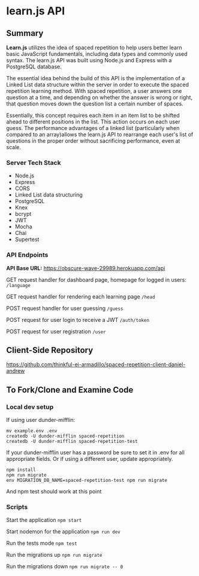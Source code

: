 # learn.js API

## Summary

**Learn.js** utilizes the idea of spaced repetition to help users better learn basic JavaScript fundamentals, including data types and commonly used syntax. The learn.js API was built using Node.js and Express with a PostgreSQL database. 

The essential idea behind the build of this API is the implementation of a Linked List data structure within the server in order to execute the spaced repetition learning method. With spaced repetition, a user answers one question at a time, and depending on whether the answer is wrong or right, that question moves down the question list a certain number of spaces. 

Essentially, this concept requires each item in an item list to be shifted ahead to different positions in the list. This action occurs on each user guess. The performance advantages of a linked list (particularly when compared to an array)allows the learn.js API to rearrange each user's list of questions in the proper order without sacrificing performance, even at scale.

### Server Tech Stack

* Node.js
* Express
* CORS
* Linked List data structuring
* PostgreSQL
* Knex
* bcrypt
* JWT
* Mocha
* Chai
* Supertest

### API Endpoints

**API Base URL:** https://obscure-wave-29989.herokuapp.com/api

GET request handler for dashboard page, homepage for logged in users: `/language`

GET request handler for rendering each learning page `/head`

POST request handler for user guessing `/guess`

POST request for user login to receive a JWT `/auth/token`

POST request for user registration `/user`


## Client-Side Repository

https://github.com/thinkful-ei-armadillo/spaced-repetition-client-daniel-andrew

## To Fork/Clone and Examine Code

### Local dev setup
If using user dunder-mifflin:
````
mv example.env .env
createdb -U dunder-mifflin spaced-repetition
createdb -U dunder-mifflin spaced-repetition-test
````
If your dunder-mifflin user has a password be sure to set it in .env for all appropriate fields. Or if using a different user, update appropriately.
````
npm install
npm run migrate
env MIGRATION_DB_NAME=spaced-repetition-test npm run migrate
````
And npm test should work at this point

### Scripts

Start the application `npm start`

Start nodemon for the application `npm run dev`

Run the tests mode `npm test`

Run the migrations up `npm run migrate`

Run the migrations down `npm run migrate -- 0`
